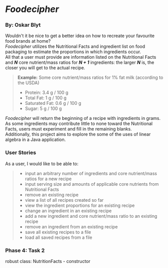 #  *Foodecipher*
### By: Oskar Blyt

Wouldn't it be nice to get a better idea on how to recreate your favourite food brands at home?<br>
*Foodecipher* utilizes the Nutritional Facts and ingredient list on food packaging to estimate the
proportions in which ingredients occur. <br>
All that a user must provide are information listed on the Nutritional Facts and ***N*** core nutrient/mass ratios for ***N + 1*** ingredients: the larger ***N*** is, the closer you will get to the actual recipe.
>**Example:** Some core nutrient/mass ratios for 1% fat milk (according to the USDA)
> - Protein: 3.4 g / 100 g 
> - Total Fat:     1 g / 100 g
> - Saturated Fat: 0.6 g / 100 g
> - Sugar:   5 g / 100 g

 *Foodecipher* will return the beginning of a recipe with ingredients in grams. As some ingredients may contribute little to none toward the Nutritional Facts,  users must experiment and fill in the remaining blanks.
 <br> Additionally, this project aims to explore the some of the uses of linear algebra in a Java application.

### User Stories
As a user, I would like to be able to:

> - input an arbitrary number of ingredients and  core nutrient/mass ratios for a new recipe
> - input serving size and amounts of applicable core nutrients from Nutritional Facts
> - remove an existing recipe
> - view a list of all recipes created so far
> - view the ingredient proportions for an existing recipe
> - change an ingredient in an existing recipe
> - add a new ingredient and core nutrient/mass ratio to an existing recipe
> - remove an ingredient from an existing recipe
> - save all existing recipes to a file
> - load all saved recipes from a file

### Phase 4: Task 2
robust class: NutritionFacts - constructor
